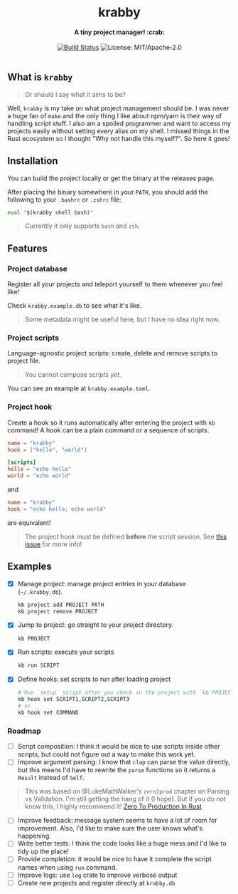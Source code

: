 <h1 align="center">krabby</h1>
<div align="center">
  <strong>
    A tiny project manager! :crab:
  </strong>
</div>

<br />

<div align="center">
<!-- Build Status -->
  <a href="https://github.com/jpedrodelacerda/krabby/actions/workflows/code-health.yml"><img alt="Build Status" src="https://img.shields.io/github/actions/workflow/status/jpedrodelacerda/krabby/code-health"></a>
<!-- License -->
  <img src="https://img.shields.io/github/license/jpedrodelacerda/krabby" alt="License: MIT/Apache-2.0">
</div>

<br />

## What is `krabby`

> Or should I say what it aims to be?

Well, `krabby` is my take on what project management should be.
I was never a huge fan of `make` and the only thing I like about npm/yarn is their way of handling script stuff.
I also am a spoiled programmer and want to access my projects easily without setting every alias on my shell.
I missed things in the Rust ecosystem so I thought "Why not handle this myself?". So here it goes!

## Installation

You can build the project locally or get the binary at the releases page.

After placing the binary somewhere in your `PATH`, you should add the following to your `.bashrc` or `.zshrc` file:

```bash
eval "$(krabby shell bash)"
```

> Currently it only supports `bash` and `zsh`.

## Features

### Project database

Register all your projects and teleport yourself to them whenever you feel like!

Check `krabby.example.db` to see what it's like.

> Some metadata might be useful here, but I have no idea right now.

### Project scripts

Language-agnostic project scripts: create, delete and remove scripts to project file.

> You cannot compose scripts _yet_.

You can see an example at `krabby.example.toml`.

### Project hook

Create a hook so it runs automatically after entering the project with `kb` command!
A hook can be a plain command or a sequence of scripts.

```toml
name = "krabby"
hook = ["hello", "world"]

[scripts]
hello = "echo hello"
world = "echo world"
```

and

```toml
name = "krabby"
hook = "echo hello; echo world"
```

are equivalent!

> The project hook must be defined **before** the script session.
> See [this issue](https://github.com/toml-rs/toml-rs/issues/142) for more info!

## Examples

- [x] Manage project: manage project entries in your database (`~/.krabby.db`).
  ```bash
  kb project add PROJECT PATH
  kb project remove PROJECT
  ```
- [x] Jump to project: go straight to your project directory.
  ```bash
  kb PROJECT
  ```
- [x] Run scripts: execute your scripts
  ```bash
  kb run SCRIPT
  ```
- [x] Define hooks: set scripts to run after loading project
  ```bash
  # Run `setup` script after you check in the project with `kb PROJECT`.
  kb hook set SCRIPT1,SCRIPT2,SCRIPT3
  # or
  kb hook set COMMAND
  ```

### Roadmap

- [ ] Script composition: I think it would be nice to use scripts inside other scripts, but could not figure out a way to make this work yet.
- [ ] Improve argument parsing: I know that `clap` can parse the value directly, but this means I'd have to rewrite the `parse` functions so it returns a `Result` instead of `Self`.
> This was based on @LukeMathWalker's `zero2prod` chapter on Parsing vs Validation. I'm still getting the hang of it (I hope).
> But if you do not know this, I highly recommend it!
> [Zero To Production In Rust](https://www.zero2prod.com/index.html)
- [ ] Improve feedback: message system seems to have a lot of room for improvement. Also, I'd like to make sure the user knows what's happening.
- [ ] Write better tests: I think the code looks like a huge mess and I'd like to tidy up the place!
- [ ] Provide completion: it would be nice to have it complete the script names when using `run` command.
- [ ] Improve logs: use `log` crate to improve verbose output
- [ ] Create new projects and register directly at `krabby.db`
